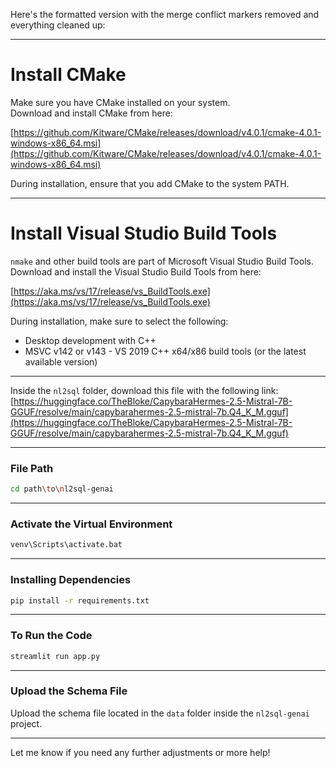 Here's the formatted version with the merge conflict markers removed and everything cleaned up:

---

# Install CMake

Make sure you have CMake installed on your system.  
Download and install CMake from here:

[https://github.com/Kitware/CMake/releases/download/v4.0.1/cmake-4.0.1-windows-x86_64.msi](https://github.com/Kitware/CMake/releases/download/v4.0.1/cmake-4.0.1-windows-x86_64.msi)

During installation, ensure that you add CMake to the system PATH.

---

# Install Visual Studio Build Tools

`nmake` and other build tools are part of Microsoft Visual Studio Build Tools.  
Download and install the Visual Studio Build Tools from here:

[https://aka.ms/vs/17/release/vs_BuildTools.exe](https://aka.ms/vs/17/release/vs_BuildTools.exe)

During installation, make sure to select the following:
- Desktop development with C++
- MSVC v142 or v143 - VS 2019 C++ x64/x86 build tools (or the latest available version)

---

Inside the `nl2sql` folder, download this file with the following link:  
[https://huggingface.co/TheBloke/CapybaraHermes-2.5-Mistral-7B-GGUF/resolve/main/capybarahermes-2.5-mistral-7b.Q4_K_M.gguf](https://huggingface.co/TheBloke/CapybaraHermes-2.5-Mistral-7B-GGUF/resolve/main/capybarahermes-2.5-mistral-7b.Q4_K_M.gguf)

---

### File Path
```bash
cd path\to\nl2sql-genai
```

---

### Activate the Virtual Environment
```bash
venv\Scripts\activate.bat
```

---

### Installing Dependencies
```bash
pip install -r requirements.txt
```

---

### To Run the Code
```bash
streamlit run app.py
```

---

### Upload the Schema File

Upload the schema file located in the `data` folder inside the `nl2sql-genai` project.

---

Let me know if you need any further adjustments or more help!
